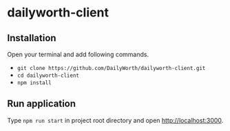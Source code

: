 # dailyworth-client

## Installation
Open your terminal and add following commands.
* `git clone https://github.com/DailyWorth/dailyworth-client.git`
* `cd dailyworth-client`
* `npm install`

## Run application

Type `npm run start` in project root directory and open [http://localhost:3000](http://localhost:3000).
